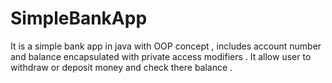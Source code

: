 # SimpleBankApp
It is a simple bank app in java with OOP concept , includes account number and balance encapsulated with private access modifiers . It allow user to withdraw or deposit money and check there balance . 
